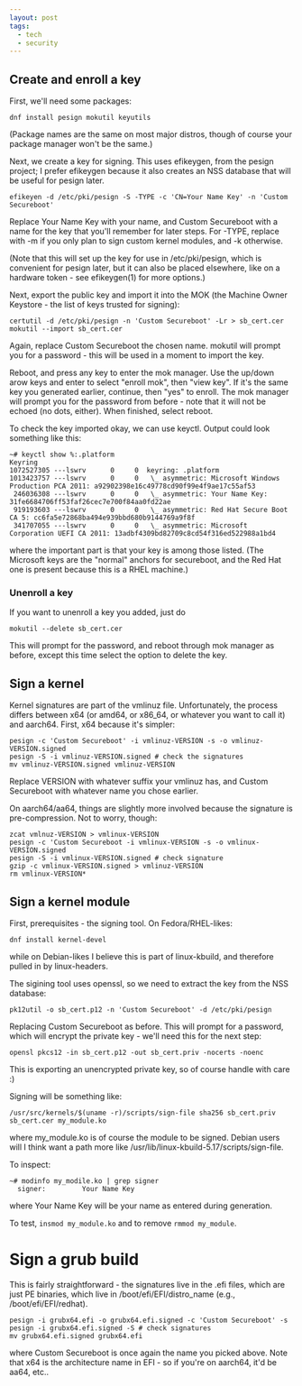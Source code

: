 ```yaml
---
layout: post
tags:
  - tech
  - security
---
```


## Create and enroll a key

First, we'll need some packages:

```
dnf install pesign mokutil keyutils
```

(Package names are the same on most major distros, though of course your
package manager won't be the same.)

Next, we create a key for signing.  This uses efikeygen, from the pesign
project; I prefer efikeygen because it also creates an NSS database that will
be useful for pesign later.

```
efikeyen -d /etc/pki/pesign -S -TYPE -c 'CN=Your Name Key' -n 'Custom Secureboot'
```

Replace Your Name Key with your name, and Custom Secureboot with a name for
the key that you'll remember for later steps.  For -TYPE, replace with -m if
you only plan to sign custom kernel modules, and -k otherwise.

(Note that this will set up the key for use in /etc/pki/pesign, which is
convenient for pesign later, but it can also be placed elsewhere, like on a
hardware token - see efikeygen(1) for more options.)

Next, export the public key and import it into the MOK (the Machine Owner
Keystore - the list of keys trusted for signing):

```
certutil -d /etc/pki/pesign -n 'Custom Secureboot' -Lr > sb_cert.cer
mokutil --import sb_cert.cer
```

Again, replace Custom Secureboot the chosen name.  mokutil will prompt you for
a password - this will be used in a moment to import the key.

Reboot, and press any key to enter the mok manager.  Use the up/down arow keys
and enter to select "enroll mok", then "view key".  If it's the same key you
generated earlier, continue, then "yes" to enroll.  The mok manager will
prompt you for the password from before - note that it will not be echoed (no
dots, either).  When finished, select reboot.

To check the key imported okay, we can use keyctl.  Output could look
something like this:

```
~# keyctl show %:.platform
Keyring
1072527305 ---lswrv      0     0  keyring: .platform
1013423757 ---lswrv      0     0   \_ asymmetric: Microsoft Windows Production PCA 2011: a92902398e16c49778cd90f99e4f9ae17c55af53
 246036308 ---lswrv      0     0   \_ asymmetric: Your Name Key: 31fe6684706ff53faf26cec7e700f84aa0fd22ae
 919193603 ---lswrv      0     0   \_ asymmetric: Red Hat Secure Boot CA 5: cc6fa5e72868ba494e939bbd680b9144769a9f8f
 341707055 ---lswrv      0     0   \_ asymmetric: Microsoft Corporation UEFI CA 2011: 13adbf4309bd82709c8cd54f316ed522988a1bd4
```

where the important part is that your key is among those listed.  (The
Microsoft keys are the "normal" anchors for secureboot, and the Red Hat one is
present because this is a RHEL machine.)

### Unenroll a key

If you want to unenroll a key you added, just do

```
mokutil --delete sb_cert.cer
```

This will prompt for the password, and reboot through mok manager as before,
except this time select the option to delete the key.

## Sign a kernel

Kernel signatures are part of the vmlinuz file.  Unfortunately, the process
differs between x64 (or amd64, or x86\_64, or whatever you want to call it)
and aarch64.  First, x64 because it's simpler:

```
pesign -c 'Custom Secureboot' -i vmlinuz-VERSION -s -o vmlinuz-VERSION.signed
pesign -S -i vmlinuz-VERSION.signed # check the signatures
mv vmlinuz-VERSION.signed vmlinuz-VERSION
```

Replace VERSION with whatever suffix your vmlinuz has, and Custom Secureboot
with whatever name you chose earlier.

On aarch64/aa64, things are slightly more involved because the signature is
pre-compression.  Not to worry, though:

```
zcat vmlnuz-VERSION > vmlinux-VERSION
pesign -c 'Custom Secureboot -i vmlinux-VERSION -s -o vmlinux-VERSION.signed
pesign -S -i vmlinux-VERSION.signed # check signature
gzip -c vmlinux-VERSION.signed > vmlinuz-VERSION
rm vmlinux-VERSION*
```

## Sign a kernel module

First, prerequisites - the signing tool.  On Fedora/RHEL-likes:

```
dnf install kernel-devel
```

while on Debian-likes I believe this is part of linux-kbuild, and therefore
pulled in by linux-headers.

The sigining tool uses openssl, so we need to extract the key from the NSS
database:

```
pk12util -o sb_cert.p12 -n 'Custom Secureboot' -d /etc/pki/pesign
```

Replacing Custom Secureboot as before.  This will prompt for a password, which
will encrypt the private key - we'll need this for the next step:

```
opensl pkcs12 -in sb_cert.p12 -out sb_cert.priv -nocerts -noenc
```

This is exporting an unencrypted private key, so of course handle with care :)

Signing will be something like:

```
/usr/src/kernels/$(uname -r)/scripts/sign-file sha256 sb_cert.priv sb_cert.cer my_module.ko
```

where my_module.ko is of course the module to be signed.  Debian users will
I think want a path more like /usr/lib/linux-kbuild-5.17/scripts/sign-file.

To inspect:

```
~# modinfo my_modile.ko | grep signer
  signer:         Your Name Key
```

where Your Name Key will be your name as entered during generation.

To test, `insmod my_module.ko` and to remove `rmmod my_module`.

# Sign a grub build

This is fairly straightforward - the signatures live in the .efi files, which
are just PE binaries, which live in /boot/efi/EFI/distro_name (e.g.,
/boot/efi/EFI/redhat).

```
pesign -i grubx64.efi -o grubx64.efi.signed -c 'Custom Secureboot' -s
pesign -i grubx64.efi.signed -S # check signatures
mv grubx64.efi.signed grubx64.efi
```

where Custom Secureboot is once again the name you picked above.  Note that
x64 is the architecture name in EFI - so if you're on aarch64, it'd be aa64,
etc..
